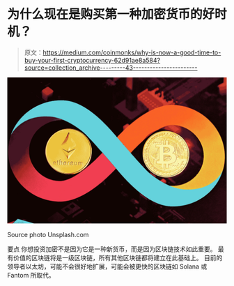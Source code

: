 # 为什么现在是购买第一种加密货币的好时机？

> 原文：<https://medium.com/coinmonks/why-is-now-a-good-time-to-buy-your-first-cryptocurrency-62d91ae8a584?source=collection_archive---------43----------------------->

![](img/d4c6947b27fc46d45bd664c467eee0fb.png)

Source photo Unsplash.com

要点
你想投资加密不是因为它是一种新货币，而是因为区块链技术如此重要。
最有价值的区块链将是一级区块链，所有其他区块链都将建立在此基础上。
目前的领导者以太坊，可能不会很好地扩展，可能会被更快的区块链如 Solana 或 Fantom 所取代。